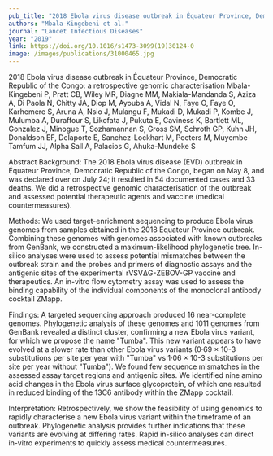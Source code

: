 ```yaml
---
pub_title: "2018 Ebola virus disease outbreak in Équateur Province, Democratic Republic of the Congo: a retrospective genomic characterisation"
authors: "Mbala-Kingebeni et al."
journal: "Lancet Infectious Diseases"
year: "2019"
link: https://doi.org/10.1016/s1473-3099(19)30124-0
image: /images/publications/31000465.jpg
---
```

2018 Ebola virus disease outbreak in Équateur Province, Democratic Republic of the Congo: a retrospective genomic characterisation
Mbala-Kingebeni P, Pratt CB, Wiley MR, Diagne MM, Makiala-Mandanda S, Aziza A, Di Paola N, Chitty JA, Diop M, Ayouba A, Vidal N, Faye O, Faye O, Karhemere S, Aruna A, Nsio J, Mulangu F, Mukadi D, Mukadi P, Kombe J, Mulumba A, Duraffour S, Likofata J, Pukuta E, Caviness K, Bartlett ML, Gonzalez J, Minogue T, Sozhamannan S, Gross SM, Schroth GP, Kuhn JH, Donaldson EF, Delaporte E, Sanchez-Lockhart M, Peeters M, Muyembe-Tamfum JJ, Alpha Sall A, Palacios G, Ahuka-Mundeke S


Abstract
Background: The 2018 Ebola virus disease (EVD) outbreak in Équateur Province, Democratic Republic of the Congo, began on May 8, and was declared over on July 24; it resulted in 54 documented cases and 33 deaths. We did a retrospective genomic characterisation of the outbreak and assessed potential therapeutic agents and vaccine (medical countermeasures).

Methods: We used target-enrichment sequencing to produce Ebola virus genomes from samples obtained in the 2018 Équateur Province outbreak. Combining these genomes with genomes associated with known outbreaks from GenBank, we constructed a maximum-likelihood phylogenetic tree. In-silico analyses were used to assess potential mismatches between the outbreak strain and the probes and primers of diagnostic assays and the antigenic sites of the experimental rVSVΔG-ZEBOV-GP vaccine and therapeutics. An in-vitro flow cytometry assay was used to assess the binding capability of the individual components of the monoclonal antibody cocktail ZMapp.

Findings: A targeted sequencing approach produced 16 near-complete genomes. Phylogenetic analysis of these genomes and 1011 genomes from GenBank revealed a distinct cluster, confirming a new Ebola virus variant, for which we propose the name "Tumba". This new variant appears to have evolved at a slower rate than other Ebola virus variants (0·69 × 10-3 substitutions per site per year with "Tumba" vs 1·06 × 10-3 substitutions per site per year without "Tumba"). We found few sequence mismatches in the assessed assay target regions and antigenic sites. We identified nine amino acid changes in the Ebola virus surface glycoprotein, of which one resulted in reduced binding of the 13C6 antibody within the ZMapp cocktail.

Interpretation: Retrospectively, we show the feasibility of using genomics to rapidly characterise a new Ebola virus variant within the timeframe of an outbreak. Phylogenetic analysis provides further indications that these variants are evolving at differing rates. Rapid in-silico analyses can direct in-vitro experiments to quickly assess medical countermeasures. 
